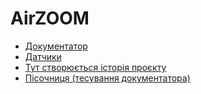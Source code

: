 # AirZOOM

- [Документатор](docsify/README.md)
- [Датчики](sensors/README.md)
- [Тут створюється історія проєкту](media/README.md)
- [Пісочниця (тесування документатора)](sandbox/README.md)
